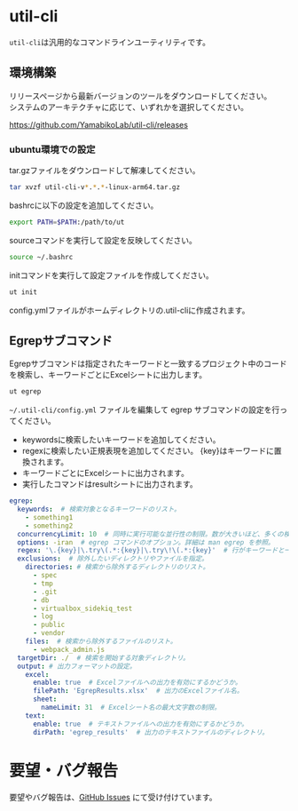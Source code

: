 # util-cli

`util-cli`は汎用的なコマンドラインユーティリティです。

## 環境構築

リリースページから最新バージョンのツールをダウンロードしてください。  
システムのアーキテクチャに応じて、いずれかを選択してください。

https://github.com/YamabikoLab/util-cli/releases

### ubuntu環境での設定
tar.gzファイルをダウンロードして解凍してください。

```bash
tar xvzf util-cli-v*.*.*-linux-arm64.tar.gz
```

bashrcに以下の設定を追加してください。

```bash
export PATH=$PATH:/path/to/ut
```
sourceコマンドを実行して設定を反映してください。

```bash 
source ~/.bashrc
```

initコマンドを実行して設定ファイルを作成してください。

```bash
ut init
``` 
config.ymlファイルがホームディレクトリの.util-cliに作成されます。

## Egrepサブコマンド

Egrepサブコマンドは指定されたキーワードと一致するプロジェクト中のコードを検索し、キーワードごとにExcelシートに出力します。

```bash
ut egrep
``` 

`~/.util-cli/config.yml` ファイルを編集して egrep サブコマンドの設定を行ってください。

- keywordsに検索したいキーワードを追加してください。
- regexに検索したい正規表現を追加してください。 {key}はキーワードに置換されます。
- キーワードごとにExcelシートに出力されます。
- 実行したコマンドはresultシートに出力されます。

```yaml
egrep:
  keywords:  # 検索対象となるキーワードのリスト。
    - something1
    - something2
  concurrencyLimit: 10  # 同時に実行可能な並行性の制限。数が大きいほど、多くの検索タスクを同時に実行します。
  options: -iran  # egrep コマンドのオプション。詳細は man egrep を参照。
  regex: '\.{key}|\.try\(.*:{key}|\.try\!\(.*:{key}'  # 行がキーワードと一致するかどうかを判断するための正規表現。
  exclusions:  # 除外したいディレクトリやファイルを指定。
    directories: # 検索から除外するディレクトリのリスト。
      - spec
      - tmp
      - .git
      - db
      - virtualbox_sidekiq_test
      - log
      - public
      - vendor
    files:  # 検索から除外するファイルのリスト。
      - webpack_admin.js
  targetDir: ./  # 検索を開始する対象ディレクトリ。
  output: # 出力フォーマットの設定。
    excel:
      enable: true  # Excelファイルへの出力を有効にするかどうか。
      filePath: 'EgrepResults.xlsx'  # 出力のExcelファイル名。
      sheet:
        nameLimit: 31  # Excelシート名の最大文字数の制限。
    text:
      enable: true  # テキストファイルへの出力を有効にするかどうか。
      dirPath: 'egrep_results'  # 出力のテキストファイルのディレクトリ。
```

# 要望・バグ報告
要望やバグ報告は、[GitHub Issues](https://github.com/YamabikoLab/util-cli/issues) にて受け付けています。
